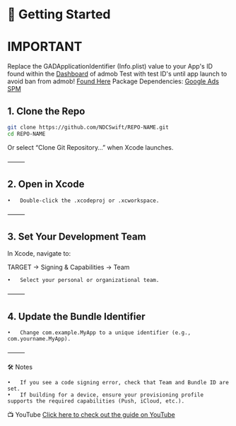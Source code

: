 
# 🚀 Getting Started

# IMPORTANT
Replace the GADApplicationIdentifier (Info.plist) value to your App's ID found within the [Dashboard](https://admob.google.com/) of admob
Test with test ID's until app launch to avoid ban from admob!
[Found Here](https://developers.google.com/admob/ios/test-ads) 
Package Dependencies: [Google Ads SPM](https://github.com/googleads/swift-package-manager-google-mobile-ads.git)

## 1. Clone the Repo
```bash
git clone https://github.com/NDCSwift/REPO-NAME.git
cd REPO-NAME
```
Or select “Clone Git Repository…” when Xcode launches.

⸻

## 2. Open in Xcode
	•	Double-click the .xcodeproj or .xcworkspace.

⸻

## 3. Set Your Development Team

In Xcode, navigate to:

TARGET → Signing & Capabilities → Team
	
    •	Select your personal or organizational team.

⸻

## 4. Update the Bundle Identifier
	•	Change com.example.MyApp to a unique identifier (e.g., com.yourname.MyApp).

⸻

🛠️ Notes

	•	If you see a code signing error, check that Team and Bundle ID are set.
	•	If building for a device, ensure your provisioning profile supports the required capabilities (Push, iCloud, etc.).

📺 YouTube
[Click here to check out the guide on YouTube](https://youtu.be/ZPGvJmw2xfc)
